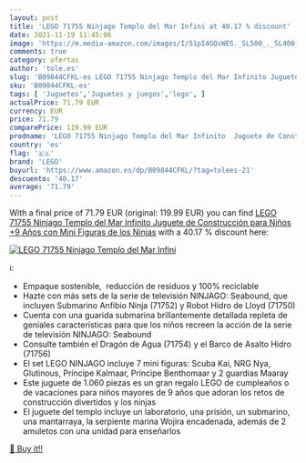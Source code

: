 ```yaml
---
layout: post
title: 'LEGO 71755 Ninjago Templo del Mar Infini at 40.17 % discount'
date: 2021-11-19 11:45:06
image: 'https://m.media-amazon.com/images/I/51pI4GQvWES._SL500_._SL400_.jpg'
comments: true
category: ofertas
author: 'tole.es'
slug: 'B09844CFKL-es LEGO 71755 Ninjago Templo del Mar Infinito Juguete de...'
sku: 'B09844CFKL-es'
tags: [ 'Juguetes','Juguetes y juegos','lego', ]
actualPrice: 71.79 EUR
currency: EUR
price: 71.79
comparePrice: 119.99 EUR
prodname: 'LEGO 71755 Ninjago Templo del Mar Infinito  Juguete de Construcción para Niños +9 Años con Mini Figuras de los Ninjas'
country: 'es'
flag: '🇪🇸'
brand: 'LEGO'
buyurl: 'https://www.amazon.es/dp/B09844CFKL/?tag=tolees-21'
descuento: '40.17'
average: '71.79'
---
```


With a final price of 71.79 EUR (original: 119.99 EUR) you can find [LEGO 71755 Ninjago Templo del Mar Infinito  Juguete de Construcción para Niños +9 Años con Mini Figuras de los Ninjas](https://www.amazon.es/dp/B09844CFKL/?tag=tolees-21) with a  40.17 % discount here:

[![LEGO 71755 Ninjago Templo del Mar Infini](https://m.media-amazon.com/images/I/51pI4GQvWES._SL500_._SL400_.jpg)](https://www.amazon.es/dp/B09844CFKL/?tag=tolees-21)

ℹ️:

- Empaque sostenible,  reducción de residuos y 100% reciclable
- Hazte con más sets de la serie de televisión NINJAGO: Seabound, que incluyen Submarino Anfibio Ninja (71752) y Robot Hidro de Lloyd (71750)
- Cuenta con una guarida submarina brillantemente detallada repleta de geniales características para que los niños recreen la acción de la serie de televisión NINJAGO: Seabound
- Consulte también el Dragón de Agua (71754) y el Barco de Asalto Hidro (71756)
- El set LEGO NINJAGO incluye 7 mini figuras: Scuba Kai, NRG Nya, Glutinous, Príncipe Kalmaar, Príncipe Benthomaar y 2 guardias Maaray
- Este juguete de 1.060 piezas es un gran regalo LEGO de cumpleaños o de vacaciones para niños mayores de 9 años que adoran los retos de construcción divertidos y los ninjas
- El juguete del templo incluye un laboratorio, una prisión, un submarino, una mantarraya, la serpiente marina Wojira encadenada, además de 2 amuletos con una unidad para enseñarlos

[🛒 Buy it!!](https://www.amazon.es/dp/B09844CFKL/?tag=tolees-21)

